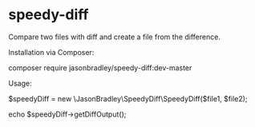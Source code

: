 speedy-diff
===========

Compare two files with diff and create a file from the difference.

Installation via Composer:

composer require jasonbradley/speedy-diff:dev-master

Usage:

$speedyDiff = new \JasonBradley\SpeedyDiff\SpeedyDiff($file1, $file2);

echo $speedyDiff->getDiffOutput();

